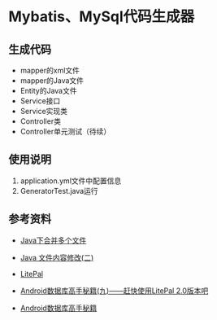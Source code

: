 # Mybatis、MySql代码生成器

## 生成代码

- mapper的xml文件
- mapper的Java文件
- Entity的Java文件
- Service接口
- Service实现类
- Controller类
- Controller单元测试（待续）

## 使用说明
1. application.yml文件中配置信息
2. GeneratorTest.java运行

## 参考资料
- [Java下合并多个文件](https://blog.csdn.net/tobacco5648/article/details/52958046)

- [Java 文件内容修改(二)](https://blog.csdn.net/yinghuacao_dong/article/details/79675795)

- [LitePal](https://github.com/LitePalFramework/LitePal)
- [Android数据库高手秘籍(九)——赶快使用LitePal 2.0版本吧](https://blog.csdn.net/guolin_blog/article/details/80586028)
- [Android数据库高手秘籍](https://blog.csdn.net/sinyu890807/column/info/android-database-pro)